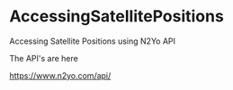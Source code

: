 # AccessingSatellitePositions
Accessing Satellite Positions using N2Yo API

The API's are here

https://www.n2yo.com/api/
